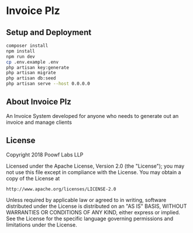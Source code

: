 
# Invoice Plz

## Setup and Deployment
```bash
composer install
npm install
npm run dev
cp .env.example .env
php artisan key:generate
php artisan migrate
php artisan db:seed
php artisan serve --host 0.0.0.0
```

## About Invoice Plz

An Invoice System developed for anyone who needs to generate out an invoice and manage clients


## License

Copyright 2018 Poowf Labs LLP

Licensed under the Apache License, Version 2.0 (the "License");
you may not use this file except in compliance with the License.
You may obtain a copy of the License at

    http://www.apache.org/licenses/LICENSE-2.0

Unless required by applicable law or agreed to in writing, software
distributed under the License is distributed on an "AS IS" BASIS,
WITHOUT WARRANTIES OR CONDITIONS OF ANY KIND, either express or implied.
See the License for the specific language governing permissions and
limitations under the License.
